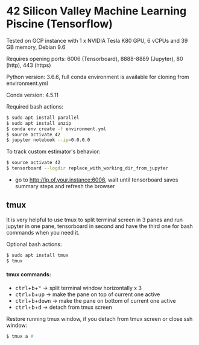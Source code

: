 # 42 Silicon Valley Machine Learning Piscine (Tensorflow)

Tested on GCP instance with 1 x NVIDIA Tesla K80 GPU, 6 vCPUs and 39 GB memory, Debian 9.6

Requires opening ports: 6006 (Tensorboard), 8888-8889 (Jupyter), 80 (http), 443 (https)

Python version: 3.6.6, full conda environment is available for cloning from environment.yml

Conda version: 4.5.11

Required bash actions:
```sh
$ sudo apt install parallel
$ sudo apt install unzip
$ conda env create -f environment.yml
$ source activate 42
$ jupyter notebook --ip=0.0.0.0
```

To track custom estimator's behavior:

```sh
$ source activate 42
$ tensorboard --logdir replace_with_working_dir_from_jupyter
```

* go to http://ip.of.your.instance:6006, wait until tensorboard saves summary steps and refresh the browser


## tmux

It is very helpful to use tmux to split terminal screen in 3 panes and run jupyter in one pane, tensorboard in second and have the third one for bash commands when you need it.

Optional bash actions:
```sh
$ sudo apt install tmux
$ tmux
```

#### tmux commands:

* <kbd>ctrl</kbd>+<kbd>b</kbd>+<kbd>"</kbd> -> split terminal window horizontally x 3
* <kbd>ctrl</kbd>+<kbd>b</kbd>+<kbd>up</kbd> -> make the pane on top of current one active
* <kbd>ctrl</kbd>+<kbd>b</kbd>+<kbd>down</kbd> -> make the pane on bottom of current one active
* <kbd>ctrl</kbd>+<kbd>b</kbd>+<kbd>d</kbd> -> detach from tmux screen

Restore running tmux window, if you detach from tmux screen or close ssh window:
```sh
$ tmux a #
```

